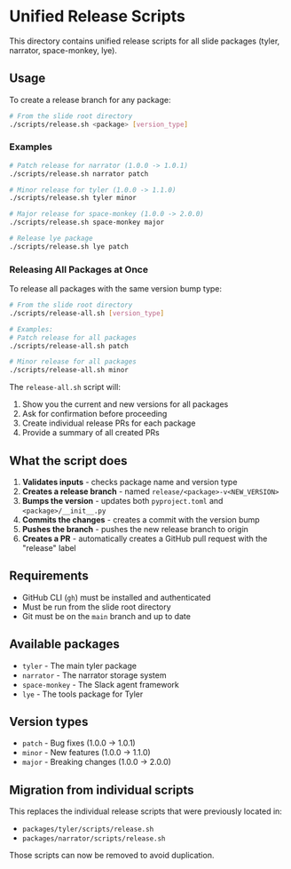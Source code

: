 # Unified Release Scripts

This directory contains unified release scripts for all slide packages (tyler, narrator, space-monkey, lye).

## Usage

To create a release branch for any package:

```bash
# From the slide root directory
./scripts/release.sh <package> [version_type]
```

### Examples

```bash
# Patch release for narrator (1.0.0 -> 1.0.1)
./scripts/release.sh narrator patch

# Minor release for tyler (1.0.0 -> 1.1.0)
./scripts/release.sh tyler minor

# Major release for space-monkey (1.0.0 -> 2.0.0)
./scripts/release.sh space-monkey major

# Release lye package
./scripts/release.sh lye patch
```

### Releasing All Packages at Once

To release all packages with the same version bump type:

```bash
# From the slide root directory
./scripts/release-all.sh [version_type]

# Examples:
# Patch release for all packages
./scripts/release-all.sh patch

# Minor release for all packages
./scripts/release-all.sh minor
```

The `release-all.sh` script will:
1. Show you the current and new versions for all packages
2. Ask for confirmation before proceeding
3. Create individual release PRs for each package
4. Provide a summary of all created PRs

## What the script does

1. **Validates inputs** - checks package name and version type
2. **Creates a release branch** - named `release/<package>-v<NEW_VERSION>`
3. **Bumps the version** - updates both `pyproject.toml` and `<package>/__init__.py`
4. **Commits the changes** - creates a commit with the version bump
5. **Pushes the branch** - pushes the new release branch to origin
6. **Creates a PR** - automatically creates a GitHub pull request with the "release" label

## Requirements

- GitHub CLI (`gh`) must be installed and authenticated
- Must be run from the slide root directory
- Git must be on the `main` branch and up to date

## Available packages

- `tyler` - The main tyler package
- `narrator` - The narrator storage system
- `space-monkey` - The Slack agent framework
- `lye` - The tools package for Tyler

## Version types

- `patch` - Bug fixes (1.0.0 -> 1.0.1)
- `minor` - New features (1.0.0 -> 1.1.0)
- `major` - Breaking changes (1.0.0 -> 2.0.0)

## Migration from individual scripts

This replaces the individual release scripts that were previously located in:
- `packages/tyler/scripts/release.sh`
- `packages/narrator/scripts/release.sh`

Those scripts can now be removed to avoid duplication. 